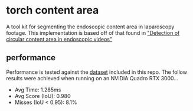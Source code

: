 # torch content area
A tool kit for segmenting the endoscopic content area in laparoscopy footage. This implementation is based off of that found in ["Detection of circular content area in endoscopic videos"](http://www-itec.uni-klu.ac.at/bib/files/CircleDetection.pdf)

## performance
Performance is tested against the [dataset](testing/data) included in this repo. The follow results were achieved when running on an NVIDIA Quadro RTX 3000...
- Avg Time: 1.285ms
- Avg Score (IoU): 0.980
- Misses (IoU < 0.95): 8.1%
